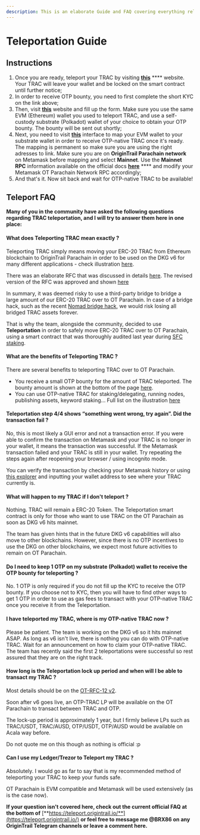 ```yaml
---
description: This is an elaborate Guide and FAQ covering everything related to Teleporting
---
```


# Teleportation Guide

## Instructions

1. Once you are ready, teleport your TRAC by visiting [**this**](https://teleport.origintrail.io/) **** website. Your TRAC will leave your wallet and be locked on the smart contract until further notice;
2. In order to receive OTP bounty, you need to first complete the short KYC on the link above;
3. Then, visit [**this**](https://teleport.origintrail.io/teleport-reward-claim) website and fill up the form. Make sure you use the same EVM (Ethereum) wallet you used to teleport TRAC, and use a self-custody substrate (Polkadot) wallet of your choice to obtain your OTP bounty. The bounty will be sent out shortly;
4. Next, you need to visit [**this**](https://parachain.origintrail.io/parachain-account-mapping) interface to map your EVM wallet to your substrate wallet in order to receive OTP-native TRAC once it's ready. The mapping is permanent so make sure you are using the right adresses to link. Make sure you are on **OriginTrail Parachain network** on Metamask before mapping and select **Mainnet**. Use the **Mainnet RPC** information available on the official docs [**here**](https://docs.origintrail.io/blockchain-layer-1/origintrail-parachain/origintrail-parachain-network-rpc) **** and modify your Metamask OT Parachain Network RPC accordingly;
5. And that's it. Now sit back and wait for OTP-native TRAC to be available!

## Teleport FAQ

**Many of you in the community have asked the following questions regarding TRAC teleportation, and I will try to answer them here in one place:**

#### **What does Teleporting TRAC mean exactly ?**

Teleporting TRAC simply means moving your ERC-20 TRAC from Ethereum blockchain to OriginTrail Parachain in order to be used on the DKG v6 for many different applications - check illustration [here](https://teleport.origintrail.io/).

There was an elaborate RFC that was discussed in details [here](https://github.com/OriginTrail/OT-RFC-repository/issues/16). The revised version of the RFC was approved and shown [here](https://medium.com/origintrail/ot-rfc-12-v2-teleporting-trac-to-the-origintrail-parachain-on-polkadot-de535a9d2693)

In summary, it was deemed risky to use a third-party bridge to bridge a large amount of our ERC-20 TRAC over to OT Parachain. In case of a bridge hack, such as the recent [Nomad bridge hack](https://mobile.twitter.com/i/events/1554556780239355905), we would risk losing all bridged TRAC assets forever.

That is why the team, alongside the community, decided to use **Teleportation** in order to safely move ERC-20 TRAC over to OT Parachain, using a smart contract that was thoroughly audited last year during [SFC staking](https://t.co/NYLru2Aqor).

#### **What are the benefits of Teleporting TRAC ?**

There are several benefits to teleporting TRAC over to OT Parachain.

* You receive a small OTP bounty for the amount of TRAC teleported. The bounty amount is shown at the bottom of the page [here](https://teleport.origintrail.io/).
* You can use OTP-native TRAC for staking/delegating, running nodes, publishing assets, keyword staking... Full list on the illustration [here](https://teleport.origintrail.io/)

#### **Teleportation step 4/4 shows “something went wrong, try again”. Did the transaction fail ?**

No, this is most likely a GUI error and not a transaction error. If you were able to confirm the transaction on Metamask and your TRAC is no longer in your wallet, it means the transaction was successful. If the Metamask transaction failed and your TRAC is still in your wallet. Try repeating the steps again after reopening your browser / using incognito mode.

You can verify the transaction by checking your Metamask history or using [this explorer](https://etherscan.io/) and inputting your wallet address to see where your TRAC currently is.

#### **What will happen to my TRAC if I don't teleport ?**

Nothing. TRAC will remain a ERC-20 Token. The Teleportation smart contract is only for those who want to use TRAC on the OT Parachain as soon as DKG v6 hits mainnet.

The team has given hints that in the future DKG v6 capabilities will also move to other blockchains. However, since there is no OTP incentives to use the DKG on other blockchains, we expect most future activities to remain on OT Parachain.

#### **Do I need to keep 1 OTP on my substrate (Polkadot) wallet to receive the OTP bounty for teleporting ?**

No. 1 OTP is only required if you do not fill up the KYC to receive the OTP bounty. If you choose not to KYC, then you will have to find other ways to get 1 OTP in order to use as gas fees to transact with your OTP-native TRAC once you receive it from the Teleportation.

#### **I have teleported my TRAC, where is my OTP-native TRAC now ?**

Please be patient. The team is working on the DKG v6 so it hits mainnet ASAP. As long as v6 isn't live, there is nothing you can do with OTP-native TRAC. Wait for an announcement on how to claim your OTP-native TRAC. The team has recently said the first 2 teleportations were successful so rest assured that they are on the right track.

#### **How long is the Teleportation lock up period and when will I be able to transact my TRAC ?**

Most details should be on the [OT-RFC-12 v2](https://medium.com/origintrail/ot-rfc-12-v2-teleporting-trac-to-the-origintrail-parachain-on-polkadot-de535a9d2693).

Soon after v6 goes live, an OTP-TRAC LP will be available on the OT Parachain to transact between TRAC and OTP.

The lock-up period is approximately 1 year, but I firmly believe LPs such as TRAC/USDT, TRAC/AUSD, OTP/USDT, OTP/AUSD would be available on Acala way before.

Do not quote me on this though as nothing is official :p

#### **Can I use my Ledger/Trezor to Teleport my TRAC ?**

Absolutely. I would go as far to say that is my recommended method of teleporting your TRAC to keep your funds safe.

OT Parachain is EVM compatible and Metamask will be used extensively (as is the case now).

**If your question isn't covered here, check out the current official FAQ at the bottom of** [**https://teleport.origintrail.io/**](https://teleport.origintrail.io/) **or feel free to message me @BRX86 on any OriginTrail Telegram channels or leave a comment here.**
